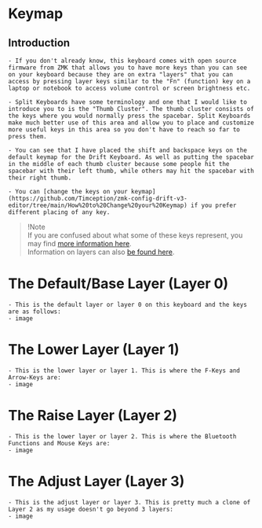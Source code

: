 # Keymap

## Introduction  

	- If you don't already know, this keyboard comes with open source firmware from ZMK that allows you to have more keys than you can see on your keyboard because they are on extra "layers" that you can access by pressing layer keys similar to the "Fn" (function) key on a laptop or notebook to access volume control or screen brightness etc.  

	- Split Keyboards have some terminology and one that I would like to introduce you to is the "Thumb Cluster". The thumb cluster consists of the keys where you would normally press the spacebar. Split Keyboards make much better use of this area and allow you to place and customize more useful keys in this area so you don't have to reach so far to press them.  

	- You can see that I have placed the shift and backspace keys on the default keymap for the Drift Keyboard. As well as putting the spacebar in the middle of each thumb cluster because some people hit the spacebar with their left thumb, while others may hit the spacebar with their right thumb.  

	- You can [change the keys on your keymap](https://github.com/Timception/zmk-config-drift-v3-editor/tree/main/How%20to%20Change%20your%20Keymap) if you prefer different placing of any key.  

> !Note  
> If you are confused about what some of these keys represent, you may find [more information here](https://zmk.dev/docs/keymaps/list-of-keycodes).  
> Information on layers can also [be found here](https://zmk.dev/docs/keymaps/behaviors/layers).  

# The Default/Base Layer (Layer 0)  
	- This is the default layer or layer 0 on this keyboard and the keys are as follows:  
	- image  

# The Lower Layer (Layer 1)  
	- This is the lower layer or layer 1. This is where the F-Keys and Arrow-Keys are:  
	- image  

# The Raise Layer (Layer 2)  
	- This is the lower layer or layer 2. This is where the Bluetooth Functions and Mouse Keys are:  
	- image  

# The Adjust Layer (Layer 3)  
	- This is the adjust layer or layer 3. This is pretty much a clone of Layer 2 as my usage doesn't go beyond 3 layers:  
	- image  